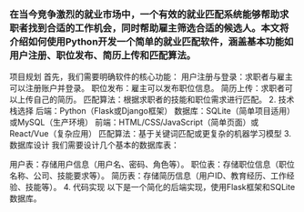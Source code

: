 ### 在当今竞争激烈的就业市场中，一个有效的就业匹配系统能够帮助求职者找到合适的工作机会，同时帮助雇主筛选合适的候选人。本文将介绍如何使用Python开发一个简单的就业匹配软件，涵盖基本功能如用户注册、职位发布、简历上传和匹配算法。

项目规划 首先，我们需要明确软件的核心功能：
用户注册与登录：求职者与雇主可以注册账户并登录。 职位发布：雇主可以发布职位信息。 简历上传：求职者可以上传自己的简历。 匹配算法：根据求职者的技能和职位需求进行匹配。 2. 技术栈选择 后端：Python（Flask或Django框架） 数据库：SQLite（简单项目适用）或MySQL（生产环境） 前端：HTML/CSS/JavaScript（简单页面）或React/Vue（复杂应用） 匹配算法：基于关键词匹配或更复杂的机器学习模型 3. 数据库设计 我们需要设计几个基本的数据库表：

用户表：存储用户信息（用户名、密码、角色等）。 职位表：存储职位信息（职位名称、公司、技能要求等）。 简历表：存储简历信息（用户ID、教育经历、工作经验、技能等）。 4. 代码实现 以下是一个简化的后端实现，使用Flask框架和SQLite数据库。
